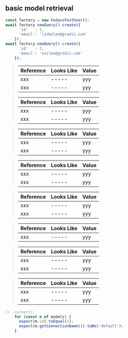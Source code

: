 ## basic model retrieval

```typescript
const factory = new FedacoTestUser();
await factory.newQuery().create({
      'id'   : 1,
      'email': 'linbolen@gradii.com'
    });
await factory.newQuery().create({
      'id'   : 2,
      'email': 'xsilen@gradii.com'
    });
```

> | Reference | Looks Like | Value |
> | ------ | ----- | ----- |
> | xxx | ----- | yyy |
> | xxx | ----- | yyy |


> | Reference | Looks Like | Value |
> | ------ | ----- | ----- |
> | xxx | ----- | yyy |
> | xxx | ----- | yyy |


> | Reference | Looks Like | Value |
> | ------ | ----- | ----- |
> | xxx | ----- | yyy |
> | xxx | ----- | yyy |


> | Reference | Looks Like | Value |
> | ------ | ----- | ----- |
> | xxx | ----- | yyy |
> | xxx | ----- | yyy |


> | Reference | Looks Like | Value |
> | ------ | ----- | ----- |
> | xxx | ----- | yyy |
> | xxx | ----- | yyy |


> | Reference | Looks Like | Value |
> | ------ | ----- | ----- |
> | xxx | ----- | yyy |


> | Reference | Looks Like | Value |
> | ------ | ----- | ----- |
> | xxx | ----- | yyy |
> | xxx | ----- | yyy |


> | Reference | Looks Like | Value |
> | ------ | ----- | ----- |
> | xxx | ----- | yyy |
> | xxx | ----- | yyy |
```typescript
// .cursor();
    for (const m of models) {
      expect(m.id).toEqual(1);
      expect(m.getConnectionName()).toBe('default');
    }
```
